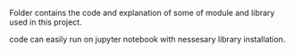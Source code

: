 
Folder contains the code and explanation of some of module and library used in this project. 

code can easily run on jupyter notebook with nessesary library installation.
